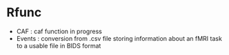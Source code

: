 # Rfunc

- CAF : caf function in progress
- Events : conversion from .csv file storing information about an fMRI task to a usable file in BIDS format
